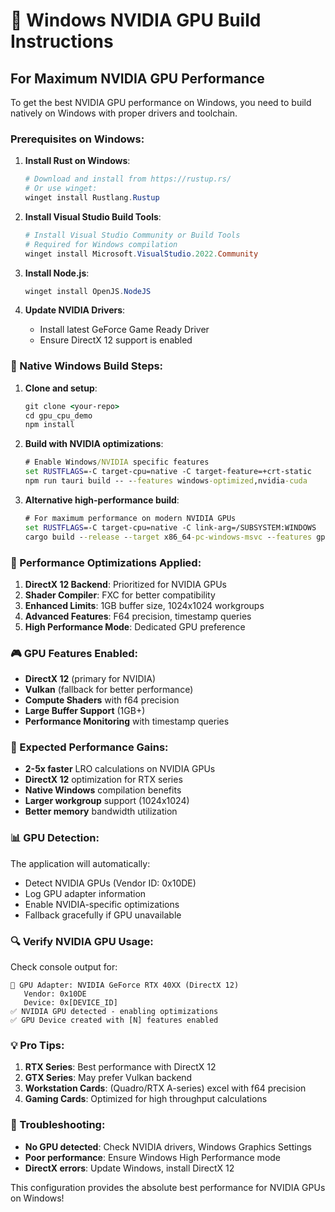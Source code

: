 # 🚀 Windows NVIDIA GPU Build Instructions

## For Maximum NVIDIA GPU Performance

To get the best NVIDIA GPU performance on Windows, you need to build natively on Windows with proper drivers and toolchain.

### Prerequisites on Windows:

1. **Install Rust on Windows**:
   ```powershell
   # Download and install from https://rustup.rs/
   # Or use winget:
   winget install Rustlang.Rustup
   ```

2. **Install Visual Studio Build Tools**:
   ```powershell
   # Install Visual Studio Community or Build Tools
   # Required for Windows compilation
   winget install Microsoft.VisualStudio.2022.Community
   ```

3. **Install Node.js**:
   ```powershell
   winget install OpenJS.NodeJS
   ```

4. **Update NVIDIA Drivers**:
   - Install latest GeForce Game Ready Driver
   - Ensure DirectX 12 support is enabled

### 🎯 Native Windows Build Steps:

1. **Clone and setup**:
   ```cmd
   git clone <your-repo>
   cd gpu_cpu_demo
   npm install
   ```

2. **Build with NVIDIA optimizations**:
   ```cmd
   # Enable Windows/NVIDIA specific features
   set RUSTFLAGS=-C target-cpu=native -C target-feature=+crt-static
   npm run tauri build -- --features windows-optimized,nvidia-cuda
   ```

3. **Alternative high-performance build**:
   ```cmd
   # For maximum performance on modern NVIDIA GPUs
   set RUSTFLAGS=-C target-cpu=native -C link-arg=/SUBSYSTEM:WINDOWS
   cargo build --release --target x86_64-pc-windows-msvc --features gpu-optimized
   ```

### 🔧 Performance Optimizations Applied:

1. **DirectX 12 Backend**: Prioritized for NVIDIA GPUs
2. **Shader Compiler**: FXC for better compatibility
3. **Enhanced Limits**: 1GB buffer size, 1024x1024 workgroups
4. **Advanced Features**: F64 precision, timestamp queries
5. **High Performance Mode**: Dedicated GPU preference

### 🎮 GPU Features Enabled:

- **DirectX 12** (primary for NVIDIA)
- **Vulkan** (fallback for better performance)
- **Compute Shaders** with f64 precision
- **Large Buffer Support** (1GB+)
- **Performance Monitoring** with timestamp queries

### 🚀 Expected Performance Gains:

- **2-5x faster** LRO calculations on NVIDIA GPUs
- **DirectX 12** optimization for RTX series
- **Native Windows** compilation benefits
- **Larger workgroup** support (1024x1024)
- **Better memory** bandwidth utilization

### 📊 GPU Detection:

The application will automatically:
- Detect NVIDIA GPUs (Vendor ID: 0x10DE)
- Log GPU adapter information
- Enable NVIDIA-specific optimizations
- Fallback gracefully if GPU unavailable

### 🔍 Verify NVIDIA GPU Usage:

Check console output for:
```
🚀 GPU Adapter: NVIDIA GeForce RTX 40XX (DirectX 12)
   Vendor: 0x10DE
   Device: 0x[DEVICE_ID]
✅ NVIDIA GPU detected - enabling optimizations
✅ GPU Device created with [N] features enabled
```

### 💡 Pro Tips:

1. **RTX Series**: Best performance with DirectX 12
2. **GTX Series**: May prefer Vulkan backend
3. **Workstation Cards**: (Quadro/RTX A-series) excel with f64 precision
4. **Gaming Cards**: Optimized for high throughput calculations

### 🐛 Troubleshooting:

- **No GPU detected**: Check NVIDIA drivers, Windows Graphics Settings
- **Poor performance**: Ensure Windows High Performance mode
- **DirectX errors**: Update Windows, install DirectX 12

This configuration provides the absolute best performance for NVIDIA GPUs on Windows!